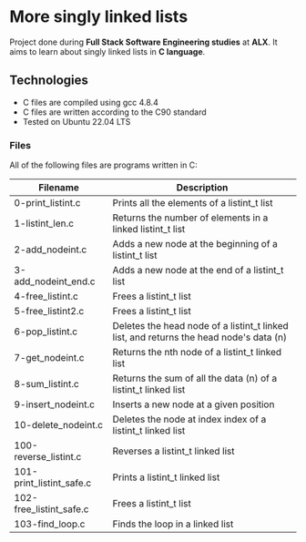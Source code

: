 # More singly linked lists
Project done during **Full Stack Software Engineering studies** at **ALX**. It aims to learn about singly linked lists in **C language**.

## Technologies
* C files are compiled using gcc 4.8.4
* C files are written according to the C90 standard
* Tested on Ubuntu 22.04 LTS
### Files
All of the following files are programs written in C:

|Filename|	Description|
| ------------- | ------------- |
|0-print_listint.c|	Prints all the elements of a listint_t list|
|1-listint_len.c|	Returns the number of elements in a linked listint_t list|
|2-add_nodeint.c|	Adds a new node at the beginning of a listint_t list|
|3-add_nodeint_end.c|	Adds a new node at the end of a listint_t list|
|4-free_listint.c|	Frees a listint_t list|
|5-free_listint2.c|	Frees a listint_t list|
|6-pop_listint.c|	Deletes the head node of a listint_t linked list, and returns the head node's data (n)|
|7-get_nodeint.c|	Returns the nth node of a listint_t linked list|
|8-sum_listint.c|	Returns the sum of all the data (n) of a listint_t linked list|
|9-insert_nodeint.c|	Inserts a new node at a given position|
|10-delete_nodeint.c|	Deletes the node at index index of a listint_t linked list|
|100-reverse_listint.c|	Reverses a listint_t linked list|
|101-print_listint_safe.c|	Prints a listint_t linked list|
|102-free_listint_safe.c|	Frees a listint_t list|
|103-find_loop.c|	Finds the loop in a linked list|
